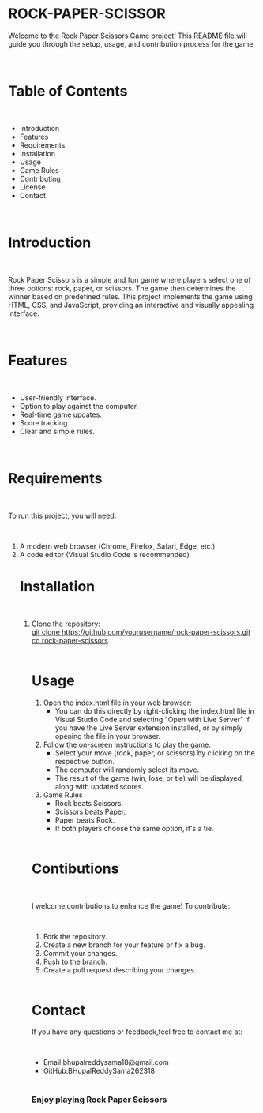 # ROCK-PAPER-SCISSOR
<p>Welcome to the Rock Paper Scissors Game project! This README file will guide you through the setup, usage, and contribution process for the game.</p><br>
<h1>Table of Contents</h1><br>
<ul>
<li>Introduction</li>
<li>Features</li>
<li>Requirements</li>
<li>Installation</li>
<li>Usage</li>
<li>Game Rules</li>
<li>Contributing</li>
<li>License</li>
<li>Contact</li>
</ul>
<br>
<h1>Introduction</h1><br>
<p>Rock Paper Scissors is a simple and fun game where players select one of three options: rock, paper, or scissors. The game then determines the winner based on predefined rules. This project implements the game using HTML, CSS, and JavaScript, providing an interactive and visually appealing interface.</p><br>
<h1>Features</h1><br>
<ul>
<li>User-friendly interface.</li>
<li>Option to play against the computer.</li>
<li>Real-time game updates.</li>
<li>Score tracking.</li>
<li>Clear and simple rules.</li></ul><br>
<h1>Requirements</h1><br>
<p>To run this project, you will need:<p><br>
<ol>
<li>A modern web browser (Chrome, Firefox, Safari, Edge, etc.)</li>
<li>A code editor (Visual Studio Code is recommended)</li></ol<br>
<h1>Installation</h1><br>

<ol>
<li>Clone the repository:<br>
<a href="">git clone https://github.com/yourusername/rock-paper-scissors.git
cd rock-paper-scissors</a></li>
<br>
<h1>Usage</h1>
<ol>
<li>Open the index.html file in your web browser:<ul>

<li>You can do this directly by right-clicking the index.html file in Visual Studio Code and selecting "Open with Live Server" if you have the Live Server extension installed, or by simply opening the file in your browser.</li></ul></li>
<li>Follow the on-screen instructions to play the game.<ul>

<li>Select your move (rock, paper, or scissors) by clicking on the respective button.</li>
<li>The computer will randomly select its move.</li>
<li>The result of the game (win, lose, or tie) will be displayed, along with updated scores.</li></ul>
<li>Game Rules<ul>
<li>Rock beats Scissors.</li>
<li>Scissors beats Paper.</li>
<li>Paper beats Rock.</li>
<li>If both players choose the same option, it's a tie.</li></ul></li></ol><br>
<h1>Contibutions</h1><br>
<p>I welcome contributions to enhance the game! To contribute:</p><br>
<ol>
<li>Fork the repository.</li>
<li>Create a new branch for your feature or fix a bug.</li>
<li>Commit your changes.</li>
<li>Push to the branch.</li>
<li>Create a pull request describing your changes.</li>
</ol>
<br>
<h1>Contact</h1>
<p>If you have any questions or feedback,feel free to contact me at:</p><br>
<ul>
<li>Email:bhupalreddysama18@gmail.com</li>
<li>GitHub:BHupalReddySama262318</li>
</ul>
<br>
<h3>Enjoy playing Rock Paper Scissors</h3>